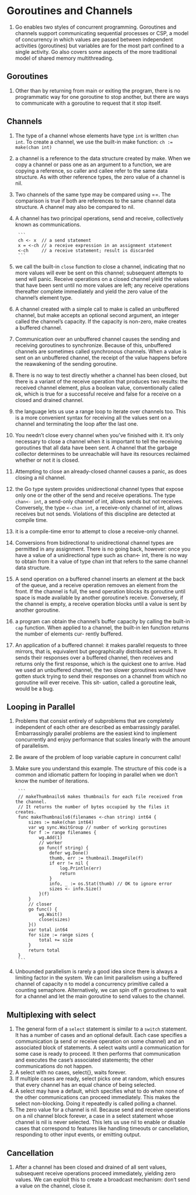 # Goroutines and Channels
1. Go enables two styles of concurrent programming. Goroutines and channels support communicating sequential processes or CSP, a model of concurrency in which values are passed between independent activities (goroutines) but variables are for the most part confined to a single activity. Go also covers some aspects of the more traditional model of shared memory multithreading.

## Goroutines
1. Other than by returning from main or exiting the program, there is no programmatic way for one goroutine to stop another, but there are ways to communicate with a goroutine to request that it stop itself.

## Channels
1. The type of a channel whose elements have type `int` is written `chan int`. To create a channel, we use the built-in make function: `ch := make(chan int)`
2. a channel is a reference to the data structure created by make. When we copy a channel or pass one as an argument to a function, we are copying a reference, so caller and callee refer to the same data structure. As with other reference types, the zero value of a channel is nil.
3. Two channels of the same type may be compared using ==. The comparison is true if both are references to the same channel data structure. A channel may also be compared to nil.
4. A channel has two principal operations, send and receive, collectively known as communications. 

        ```
        ch <- x  // a send statement
        x = <-ch // a receive expression in an assignment statement
        <-ch     // a receive statement; result is discarded    
        ```

5. we call the built-in `close` function to close a channel, indicating that no more values will ever be sent on this channel; subsequent attempts to send will panic. Receive operations on a closed channel yield the values that have been sent until no more values are left; any receive operations thereafter complete immediately and yield the zero value of the channel’s element type.
6. A channel created with a simple call to make is called an unbuffered channel, but make accepts an optional second argument, an integer called the channel’s capacity. If the capacity is non-zero, make creates a buffered channel.
7. Communication over an unbuffered channel causes the sending and receiving goroutines to synchronize. Because of this, unbuffered channels are sometimes called synchronous channels. When a value is sent on an unbuffered channel, the receipt of the value happens before the reawakening of the sending goroutine.
8. There is no way to test directly whether a channel has been closed, but there is a variant of the receive operation that produces two results: the received channel element, plus a boolean value, conventionally called ok, which is true for a successful receive and false for a receive on a closed and drained channel.
9. the language lets us use a range loop to iterate over channels too. This is a more convenient syntax for receiving all the values sent on a channel and terminating the loop after the last one.
10. You needn’t close every channel when you’ve finished with it. It’s only necessary to close a channel when it is important to tell the receiving goroutines that all data have been sent. A channel that the garbage collector determines to be unreachable will have its resources reclaimed whether or not it is closed.
11. Attempting to close an already-closed channel causes a panic, as does closing a nil channel.
12. the Go type system provides unidirectional channel types that expose only one or the other of the send and receive operations. The type `chan<- int`, a send-only channel of int, allows sends but not receives. Conversely, the type `<-chan int`, a receive-only channel of int, allows receives but not sends. Violations of this discipline are detected at compile time.
13. it is a compile-time error to attempt to close a receive-only channel.
14. Conversions from bidirectional to unidirectional channel types are permitted in any assignment. There is no going back, however: once you have a value of a unidirectional type such as chan<- int, there is no way to obtain from it a value of type chan int that refers to the same channel data structure.
15. A send operation on a buffered channel inserts an element at the back of the queue, and a receive operation removes an element from the front. If the channel is full, the send operation blocks its goroutine until space is made available by another goroutine’s receive. Conversely, if the channel is empty, a receive operation blocks until a value is sent by another goroutine.
16. a program can obtain the channel’s buffer capacity by calling the built-in `cap` function. When applied to a channel, the built-in len function returns the number of elements cur- rently buffered. 
17. An application of a buffered channel: it makes parallel requests to three mirrors, that is, equivalent but geographically distributed servers. It sends their responses over a buffered channel, then receives and returns only the first response, which is the quickest one to arrive. Had we used an unbuffered channel, the two slower goroutines would have gotten stuck trying to send their responses on a channel from which no goroutine will ever receive. This sit- uation, called a goroutine leak, would be a bug. 

## Looping in Parallel
1. Problems that consist entirely of subproblems that are completely independent of each other are described as embarrassingly parallel. Embarrassingly parallel problems are the easiest kind to implement concurrently and enjoy performance that scales linearly with the amount of parallelism.
2. Be aware of the problem of loop variable capture in concurrent calls!
3. Make sure you understand this example. The structure of this code is a common and idiomatic pattern for looping in parallel when we don’t know the number of iterations.

        ```
        // makeThumbnails6 makes thumbnails for each file received from the channel.
        // It returns the number of bytes occupied by the files it creates.
        func makeThumbnails6(filenames <-chan string) int64 {
            sizes := make(chan int64)
            var wg sync.WaitGroup // number of working goroutines
            for f := range filenames {
                wg.Add(1)
                // worker
                go func(f string) {
                    defer wg.Done()
                    thumb, err := thumbnail.ImageFile(f)
                    if err != nil {
                        log.Println(err)
                        return
                    }
                    info, _ := os.Stat(thumb) // OK to ignore error
                    sizes <- info.Size()
                }(f)
            }
            // closer
            go func() {
                wg.Wait()
                close(sizes)
            }()
            var total int64
            for size := range sizes {
                total += size
            }
            return total
        }
        ```

4. Unbounded parallelism is rarely a good idea since there is always a limiting factor in the system. We can limit parallelism using a buffered channel of capacity n to model a concurrency primitive called a counting semaphore. Alternatively, we can spin off n goroutines to wait for a channel and let the main goroutine to send values to the channel.

## Multiplexing with select
1. The general form of a `select` statement is similar to a `switch` statement. It has a number of cases and an optional default. Each case specifies a communication (a send or receive operation on some channel) and an associated block of statements. A select waits until a communication for some case is ready to proceed. It then performs that communication and executes the case’s associated statements; the other communications do not happen.
2. A select with no cases, select{}, waits forever.
3. If multiple cases are ready, select picks one at random, which ensures that every channel has an equal chance of being selected.
4. A select may have a default, which specifies what to do when none of the other communications can proceed immediately. This makes the select non-blocking. Doing it repeatedly is called polling a channel.
5. The zero value for a channel is nil. Because send and receive operations on a nil channel block forever, a case in a select statement whose channel is nil is never selected. This lets us use nil to enable or disable cases that correspond to features like handling timeouts or cancellation, responding to other input events, or emitting output. 

## Cancellation
1. After a channel has been closed and drained of all sent values, subsequent receive operations proceed immediately, yielding zero values. We can exploit this to create a broadcast mechanism: don’t send a value on the channel, close it.